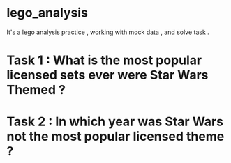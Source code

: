 # lego_analysis
It's a lego analysis practice , working with mock data , and solve task . 

# Task 1 : What is the most popular licensed sets ever were Star Wars Themed ?
# Task 2 : In which year was Star Wars not the most popular licensed theme ?
